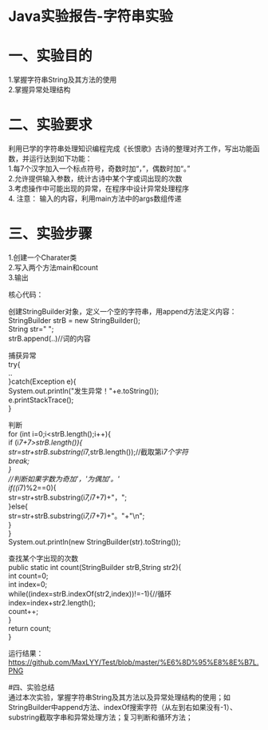 # Java实验报告-字符串实验
# 一、实验目的
1.掌握字符串String及其方法的使用  
2.掌握异常处理结构
# 二、实验要求
利用已学的字符串处理知识编程完成《长恨歌》古诗的整理对齐工作，写出功能函数，并运行达到如下功能：  
1.每7个汉字加入一个标点符号，奇数时加“，”，偶数时加“。”  
2.允许提供输入参数，统计古诗中某个字或词出现的次数  
3.考虑操作中可能出现的异常，在程序中设计异常处理程序  
4. 注意： 输入的内容，利用main方法中的args数组传递  
# 三、实验步骤
1.创建一个Charater类  
2.写入两个方法main和count  
3.输出   

核心代码：  

创建StringBuilder对象，定义一个空的字符串，用append方法定义内容：   
StringBuilder strB = new StringBuilder();  
String str=" ";  
strB.append(..)//词的内容  

捕获异常  
try{  
..  
}catch(Exception e){  
System.out.println("发生异常！"+e.toString());  
e.printStackTrace();  
}  

判断  
for (int i=0;i<strB.length();i++){  
if (i*7+7>strB.length()){  
str=str+strB.substring(i*7,strB.length());//截取第i*7个字符  
break;  
}  
//判断如果字数为奇加'，'为偶加'。'  
if((i*7)%2==0){  
str=str+strB.substring(i*7,i*7+7)+"，";  
}else{  
str=str+strB.substring(i*7,i*7+7)+"。"+"\n";  
}  
}  
System.out.println(new StringBuilder(str).toString());  
   
查找某个字出现的次数  
public static int count(StringBuilder strB,String str2){  
int count=0;  
int index=0;  
while((index=strB.indexOf(str2,index))!=-1){//循环  
index=index+str2.length();  
count++;  
}  
return count;  
}  

运行结果：  
https://github.com/MaxLYY/Test/blob/master/%E6%8D%95%E8%8E%B7L.PNG  

#四、实验总结  
  通过本次实验，掌握字符串String及其方法以及异常处理结构的使用；如StringBuilder中append方法、indexOf搜索字符（从左到右如果没有-1）、substring截取字串和异常处理方法；复习判断和循环方法；

